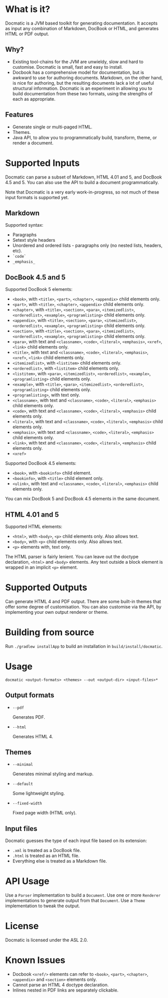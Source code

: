 
What is it?
===========
Docmatic is a JVM based toolkit for generating documentation. It accepts as input any combination of Markdown,
DocBook or HTML, and generates HTML or PDF output.

Why?
----
* Existing tool-chains for the JVM are unwieldy, slow and hard to customise. Docmatic is small, fast and easy to install.
* Docbook has a comprehensive model for documentation, but is awkward to use for authoring documents. Markdown, on the
other hand, is nice for authoring, but the resulting documents lack a lot of useful structural information. Docmatic
is an experiment in allowing you to build documentation from these two formats, using the strengths of each as
appropriate.

Features
--------
* Generate single or multi-paged HTML.
* Themes.
* Java API, to allow you to programmatically build, transform, theme, or render a document.

Supported Inputs
================
Docmatic can parse a subset of Markdown, HTML 4.01 and 5, and DocBook 4.5 and 5. You can also use the API to build a
document programmatically.

Note that Docmatic is a very early work-in-progress, so not much of these input formats is supported yet.

Markdown
--------
Supported syntax:

* Paragraphs
* Setext style headers
* Unordered and ordered lists - paragraphs only (no nested lists, headers, etc).
* `` `code` ``
* `_emphasis_`

DocBook 4.5 and 5
-----------------
Supported DocBook 5 elements:

* `<book>`, with `<title>`, `<part>`, `<chapter>`, `<appendix>` child elements only.
* `<part>`, with `<title>`, `<chapter>`, `<appendix>` child elements only.
* `<chapter>`, with `<title>`, `<section>`, `<para>`, `<itemizedlist>`, `<orderedlist>`, `<example>`, `<programlisting>` child elements only.
* `<appendix>`, with `<title>`, `<section>`, `<para>`, `<itemizedlist>`, `<orderedlist>`, `<example>`, `<programlisting>` child elements only.
* `<section>`, with `<title>`, `<section>`, `<para>`, `<itemizedlist>`, `<orderedlist>`, `<example>`, `<programlisting>` child elements only.
* `<para>`, with text and `<classname>`, `<code>`, `<literal>`, `<emphasis>`, `<xref>`, `<link>` child elements only.
* `<title>`, with text and `<classname>`, `<code>`, `<literal>`, `<emphasis>`, `<xref>`, `<link>` child elements only.
* `<itemizedlist>`, with `<listitem>` child elements only.
* `<orderedlist>`, with `<listitem>` child elements only.
* `<listitem>`, with `<para>`, `<itemizedlist>`, `<orderedlist>`, `<example>`, `<programlisting>` child elements only.
* `<example>`, with `<title>`, `<para>`, `<itemizedlist>`, `<orderedlist>`, `<programlisting>` child elements only.
* `<programlisting>`, with text only.
* `<classname>`, with text and `<classname>`, `<code>`, `<literal>`, `<emphasis>` child elements only.
* `<code>`, with text and `<classname>`, `<code>`, `<literal>`, `<emphasis>` child elements only.
* `<literal>`, with text and `<classname>`, `<code>`, `<literal>`, `<emphasis>` child elements only.
* `<emphasis>`, with text and `<classname>`, `<code>`, `<literal>`, `<emphasis>` child elements only.
* `<link>`, with text and `<classname>`, `<code>`, `<literal>`, `<emphasis>` child elements only.
* `<xref>`

Supported DocBook 4.5 elements:

* `<book>`, with `<bookinfo>` child element.
* `<bookinfo>`, with `<title>` child element only.
* `<ulink>`, with text and `<classname>`, `<code>`, `<literal>`, `<emphasis>` child elements only.

You can mix DocBook 5 and DocBook 4.5 elements in the same document.

HTML 4.01 and 5
---------------
Supported HTML elements:

* `<html>`, with `<body>`, `<p>` child elements only. Also allows text.
* `<body>`, with `<p>` child elements only. Also allows text.
* `<p>` elements with, text only.

The HTML parser is fairly lenient. You can leave out the doctype declaration, `<html>` and `<body>` elements. Any text
outside a block element is wrapped in an implicit `<p>` element.

Supported Outputs
=================
Can generate HTML 4 and PDF output. There are some built-in themes that offer some degree of customisation.
You can also customise via the API, by implementing your own output renderer or theme.

Building from source
====================

Run `./gradlew installApp` to build an installation in `build/install/docmatic`.

Usage
=====
`docmatic <output-formats> <themes> --out <output-dir> <input-files>*`

Output formats
--------------
* `--pdf`

    Generates PDF.

* `--html`

    Generates HTML 4.

Themes
------

* `--minimal`

    Generates minimal styling and markup.

* `--default`

    Some lightweight styling.

* `--fixed-width`

    Fixed page width (HTML only).

Input files
-----------
Docmatic guesses the type of each input file based on its extension:

* `.xml` is treated as a DocBook file.
* `.html` is treated as an HTML file.
* Everything else is treated as a Markdown file.

API Usage
=========
Use a `Parser` implementation to build a `Document`. Use one or more `Renderer` implementations to generate output
from that `Document`. Use a `Theme` implementation to tweak the output.

License
=======
Docmatic is licensed under the ASL 2.0.

Known Issues
============

* Docbook `<xref/>` elements can refer to `<book>`, `<part>`, `<chapter>`, `<appendix>` and `<section>` elements only.
* Cannot parse an HTML 4 doctype declaration.
* Inlines nested in PDF links are separately clickable.
